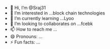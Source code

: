 - 👋 Hi, I’m @Sraj31
- 👀 I’m interested in ...block chain technologies
- 🌱 I’m currently learning ...Lyoo
- 💞️ I’m looking to collaborates on ...fcebk
- 📫 How to reach me ...
- 😄 Pronouns: ...
- ⚡ Fun facts: ...

<!---
Sraj31/Sraj31 is a ✨ special ✨ repository because its `README.md` (this file) appears on your GitHub profile.
You can click the Preview link to take a look at your changes.
--->
